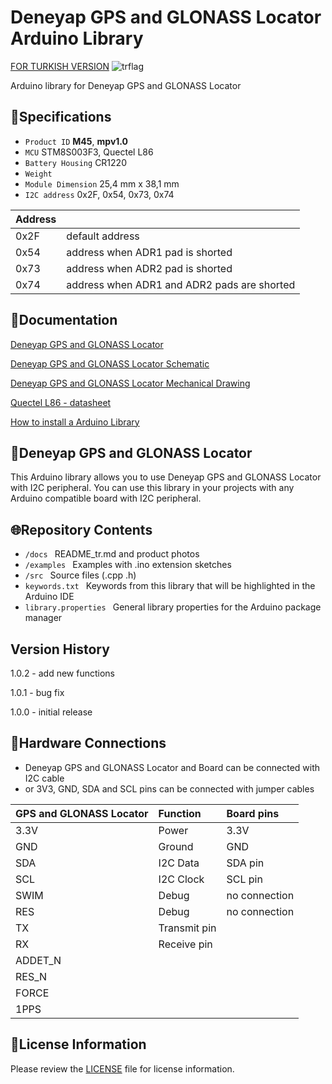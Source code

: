 # Deneyap GPS and GLONASS Locator Arduino Library
[FOR TURKISH VERSION](docs/README_tr.md) ![trflag](https://github.com/deneyapkart/deneyapkart-arduino-core/blob/master/docs/tr.png)

Arduino library for Deneyap GPS and GLONASS Locator

## :mag_right:Specifications 
- `Product ID` **M45**, **mpv1.0**
- `MCU` STM8S003F3, Quectel L86
- `Battery Housing`  CR1220
- `Weight` 
- `Module Dimension` 25,4 mm x 38,1 mm
- `I2C address` 0x2F, 0x54, 0x73, 0x74

| Address |  | 
| :---      | :---     |
| 0x2F| default address |
| 0x54| address when ADR1 pad is shorted |
| 0x73| address when ADR2 pad is shorted |
| 0x74| address when ADR1 and ADR2 pads are shorted |

## :closed_book:Documentation
[Deneyap GPS and GLONASS Locator](https://docs.deneyapkart.org/en/content/contentDetail/deneyap-module-deneyap-gnss-m45)

[Deneyap GPS and GLONASS Locator Schematic](https://cdn.deneyapkart.org/media/upload/userFormUpload/GEc26oFEFkPIzMT9PunlPEBJIslaoo2c.pdf)

[Deneyap GPS and GLONASS Locator Mechanical Drawing](https://cdn.deneyapkart.org/media/upload/userFormUpload/Tyb470HrWmP4LJhrUGRGxiijpXCzBPN6.pdf)

[Quectel L86 - datasheet](https://www.quectel.com/wp-content/uploads/pdfupload/Quectel_L86_GNSS_Specification_V1.3.pdf)

[How to install a Arduino Library](https://docs.arduino.cc/software/ide-v1/tutorials/installing-libraries)

## :pushpin:Deneyap GPS and GLONASS Locator
This Arduino library allows you to use Deneyap GPS and GLONASS Locator with I2C peripheral. You can use this library in your projects with any Arduino compatible board with I2C peripheral.

## :globe_with_meridians:Repository Contents
- `/docs ` README_tr.md and product photos
- `/examples ` Examples with .ino extension sketches
- `/src ` Source files (.cpp .h)
- `keywords.txt ` Keywords from this library that will be highlighted in the Arduino IDE
- `library.properties ` General library properties for the Arduino package manager

## Version History
1.0.2 - add new functions

1.0.1 - bug fix

1.0.0 - initial release

## :rocket:Hardware Connections
- Deneyap GPS and GLONASS Locator and Board can be connected with I2C cable
- or 3V3, GND, SDA and SCL pins can be connected with jumper cables

|GPS and GLONASS Locator| Function | Board pins | 
|:--- |   :---  | :---|
|3.3V | Power   |3.3V |      
|GND  | Ground  | GND | 
|SDA  | I2C Data  | SDA pin |
|SCL  | I2C Clock | SCL pin |
|SWIM | Debug | no connection |
|RES  | Debug | no connection |
|TX| Transmit pin | |
|RX|  Receive pin | |
|ADDET_N		||
|RES_N			||
|FORCE			||
|1PPS			||

## :bookmark_tabs:License Information
Please review the [LICENSE](https://github.com/deneyapkart/deneyap-gps-glonass-konum-belirleyici-arduino-library/blob/master/LICENSE) file for license information.

